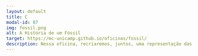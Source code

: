 ```yaml
---
layout: default
title: C
modal-id: 07
img: fossil.png
alt: A História de um Fóssil
target: https://mc-unicamp.github.io/oficinas/fossil/
description: Nessa oficina, recriaremos, juntos, uma representação das condições de fossilização e produziremos o nosso “fóssil” caseiro, ao estilo fóssil de impressão. Faremos isso colocando a mão na massa, preparando uma mistura de ingredientes simples para obter uma réplica de rocha sedimentar, base do nosso projeto.
---
```


